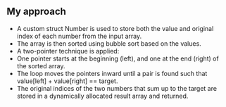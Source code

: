 ## My approach
- A custom struct Number is used to store both the value and original index of each number from the input array.
- The array is then sorted using bubble sort based on the values.
- A two-pointer technique is applied:
- One pointer starts at the beginning (left), and one at the end (right) of the sorted array.
- The loop moves the pointers inward until a pair is found such that value[left] + value[right] == target.
- The original indices of the two numbers that sum up to the target are stored in a dynamically allocated result array and returned.